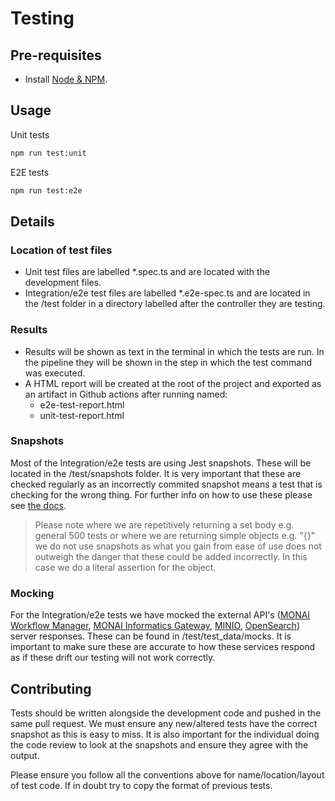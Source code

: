 <!--
  ~ Copyright 2022 Guy’s and St Thomas’ NHS Foundation Trust
  ~
  ~ Licensed under the Apache License, Version 2.0 (the "License");
  ~ you may not use this file except in compliance with the License.
  ~ You may obtain a copy of the License at
  ~
  ~ http://www.apache.org/licenses/LICENSE-2.0
  ~
  ~ Unless required by applicable law or agreed to in writing, software
  ~ distributed under the License is distributed on an "AS IS" BASIS,
  ~ WITHOUT WARRANTIES OR CONDITIONS OF ANY KIND, either express or implied.
  ~ See the License for the specific language governing permissions and
  ~ limitations under the License.
-->

# Testing

## Pre-requisites

- Install [Node & NPM](https://docs.npmjs.com/downloading-and-installing-node-js-and-npm).

## Usage

Unit tests

```bash
npm run test:unit
```

E2E tests

```bash
npm run test:e2e
```

## Details

### Location of test files

- Unit test files are labelled *.spec.ts and are located with the development files.
- Integration/e2e test files are labelled *.e2e-spec.ts and are located in the /test folder in a directory labelled after the controller they are testing.

### Results

- Results will be shown as text in the terminal in which the tests are run. In the pipeline they will be shown in the step in which the test command was executed.
- A HTML report will be created at the root of the project and exported as an artifact in Github actions after running named:
  - e2e-test-report.html
  - unit-test-report.html  

### Snapshots

Most of the Integration/e2e tests are using Jest snapshots. These will be located in the /test/snapshots folder. It is very important that these are checked regularly as an incorrectly commited snapshot means a test that is checking for the wrong thing. For further info on how to use these please see [the docs](https://jestjs.io/docs/snapshot-testing).
> Please note where we are repetitively returning a set body e.g. general 500 tests or where we are returning simple objects e.g. "{}" we do not use snapshots as what you gain from ease of use does not outweigh the danger that these could be added incorrectly. In this case we do a literal assertion for the object.

### Mocking

For the Integration/e2e tests we have mocked the external API's ([MONAI Workflow Manager](https://github.com/Project-MONAI/monai-deploy-workflow-manager), [MONAI Informatics Gateway](https://github.com/Project-MONAI/monai-deploy-informatics-gateway), [MINIO](https://min.io/), [OpenSearch](https://opensearch.org/)) server responses. These can be found in /test/test_data/mocks. It is important to make sure these are accurate to how these services respond as if these drift our testing will not work correctly.

## Contributing

Tests should be written alongside the development code and pushed in the same pull request. We must ensure any new/altered tests have the correct snapshot as this is easy to miss. It is also important for the individual doing the code review to look at the snapshots and ensure they agree with the output.

Please ensure you follow all the conventions above for name/location/layout of test code. If in doubt try to copy the format of previous tests.
